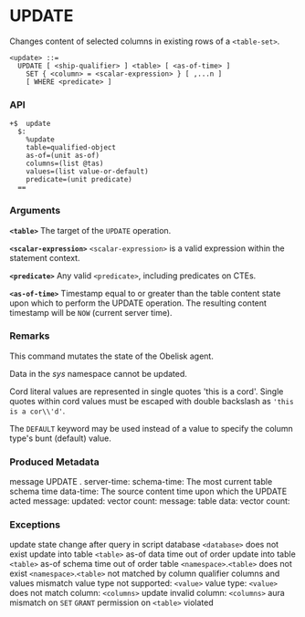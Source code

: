 # UPDATE

Changes content of selected columns in existing rows of a `<table-set>`. 

```
<update> ::=
  UPDATE [ <ship-qualifier> ] <table> [ <as-of-time> ]
    SET { <column> = <scalar-expression> } [ ,...n ]
    [ WHERE <predicate> ]
```

### API
```
+$  update
  $:
    %update
    table=qualified-object
    as-of=(unit as-of)
    columns=(list @tas)
    values=(list value-or-default)
    predicate=(unit predicate)
  ==
```

### Arguments

**`<table>`**
The target of the `UPDATE` operation.

**`<scalar-expression>`**
`<scalar-expression>` is a valid expression within the statement context.

**`<predicate>`**
Any valid `<predicate>`, including predicates on CTEs.

**`<as-of-time>`**
Timestamp equal to or greater than the table content state upon which to perform the UPDATE operation. The resulting content timestamp will be `NOW` (current server time).

### Remarks

This command mutates the state of the Obelisk agent.

Data in the *sys* namespace cannot be updated.

Cord literal values are represented in single quotes 'this is a cord'. Single quotes within cord values must be escaped with double backslash as `'this is a cor\\'d'`.

The `DEFAULT` keyword may be used instead of a value to specify the column type's bunt (default) value.

### Produced Metadata

message UPDATE  <namespace name>.<table name>
server-time: <timestamp>
schema-time: <timestamp>   The most current table schema time
data-time: <timestamp>     The source content time upon which the UPDATE acted
message: updated:
vector count: <count>
message: table data:
vector count: <count>

### Exceptions

update state change after query in script
database `<database>` does not exist
update into table `<table>` as-of data time out of order
update into table `<table>` as-of schema time out of order
table `<namespace>`.`<table>` does not exist
`<namespace>`.`<table>` not matched by column qualifier
columns and values mismatch
value type not supported: `<value>`
value type: `<value>` does not match column: `<columns>`
update invalid column: `<columns>`
aura mismatch on `SET`
`GRANT` permission on `<table>` violated
